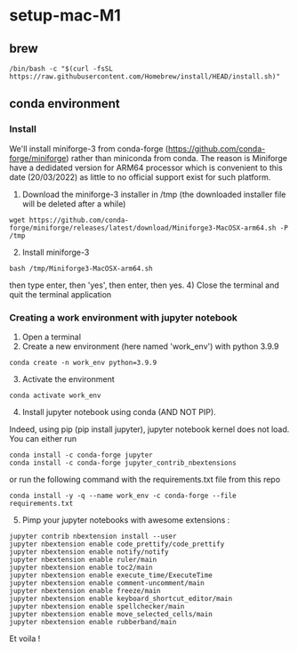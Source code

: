# setup-mac-M1

## brew

```
/bin/bash -c "$(curl -fsSL https://raw.githubusercontent.com/Homebrew/install/HEAD/install.sh)"
```


## conda environment

### Install

We'll install miniforge-3 from conda-forge (https://github.com/conda-forge/miniforge) rather than miniconda from conda. The reason is Miniforge have a dedidated version for ARM64 processor which is convenient to this date (20/03/2022) as little to no official support exist for such platform. 

1) Download the miniforge-3 installer in /tmp (the downloaded installer file will be deleted after a while)
```
wget https://github.com/conda-forge/miniforge/releases/latest/download/Miniforge3-MacOSX-arm64.sh -P /tmp
```
2) Install miniforge-3
```
bash /tmp/Miniforge3-MacOSX-arm64.sh
```
then type enter, then 'yes', then enter, then yes.
4) Close the terminal and quit the terminal application

### Creating a work environment with jupyter notebook

1) Open a terminal
2) Create a new environment (here named 'work_env') with python 3.9.9
```
conda create -n work_env python=3.9.9
```
3) Activate the environment 
``` 
conda activate work_env
```
4) Install jupyter notebook using conda (AND NOT PIP). 

Indeed, using pip (pip install jupyter), jupyter notebook kernel does not load. 
You can either run 
```
conda install -c conda-forge jupyter 
conda install -c conda-forge jupyter_contrib_nbextensions
```
or run the following command with the requirements.txt file from this repo
```
conda install -y -q --name work_env -c conda-forge --file requirements.txt
```
5) Pimp your jupyter notebooks with awesome extensions : 
```
jupyter contrib nbextension install --user
jupyter nbextension enable code_prettify/code_prettify
jupyter nbextension enable notify/notify
jupyter nbextension enable ruler/main
jupyter nbextension enable toc2/main
jupyter nbextension enable execute_time/ExecuteTime
jupyter nbextension enable comment-uncomment/main
jupyter nbextension enable freeze/main
jupyter nbextension enable keyboard_shortcut_editor/main
jupyter nbextension enable spellchecker/main
jupyter nbextension enable move_selected_cells/main
jupyter nbextension enable rubberband/main

```
Et voila !

